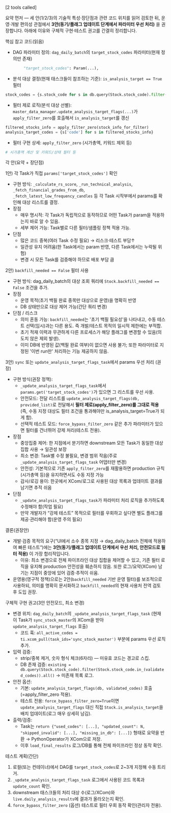 [2 tools called]

요약 먼저 — 세 안(1/2/3)의 기술적 특성·장단점과 관련 코드 위치를 읽어 검토한 뒤, 운영·개발 편의성 관점에서 **3안(동기/플래그 업데이트 단계에서 파라미터 우선 처리)** 을 권장합니다. 아래에 이유와 구체적 구현·테스트 권고를 간결히 정리합니다.

핵심 참고 코드(읽음)
- DAG 파라미터 정의: `dag_daily_batch`의 `target_stock_codes` 파라미터(현재 정의만 존재)
```406:412:DataPipeline/dags/dag_daily_batch.py
        "target_stock_codes": Param(...),
```
- 분석 대상 결정(현재 태스크들이 참조하는 기준): `is_analysis_target == True` 필터
```71:78:DataPipeline/dags/dag_daily_batch.py
stock_codes = {s.stock_code for s in db.query(Stock.stock_code).filter(Stock.is_analysis_target == True).all()}
```
- 필터 제로 로직(분석 대상 선별): `master_data_manager.update_analysis_target_flags(...)`가 `apply_filter_zero`를 호출해서 `is_analysis_target`를 갱신
```370:373:DataPipeline/src/master_data_manager.py
filtered_stocks_info = apply_filter_zero(stock_info_for_filter)
analysis_target_codes = {s['code'] for s in filtered_stocks_info}
```
- 필터 구현 상세: `apply_filter_zero` (시가총액, 키워드 제외 등)
```5:13:DataPipeline/src/utils/filters.py
# 시가총액 계산 및 키워드/상태 필터 등
```

각 안(요약 + 장단점)

1안) 각 Task가 직접 `params['target_stock_codes']` 확인
- 구현 방식: `_calculate_rs_score`, `_run_technical_analysis`, `_fetch_financial_grades_from_db`, `_fetch_latest_low_frequency_candles` 등 각 Task 시작부에서 params를 확인해 대상 리스트를 결정.
- 장점
  - 매우 명시적: 각 Task가 독립적으로 동작하므로 어떤 Task가 param을 적용하는지 바로 알 수 있음.
  - 세부 제어 가능: Task별로 다른 필터/샘플링 정책 적용 가능.
- 단점
  - 많은 코드 중복(여러 Task 수정 필요) → 리스크·테스트 부담↑
  - 일관성 유지 어려움(한 Task에서는 param 반영, 다른 Task에서는 누락될 위험)
  - 변경 시 모든 Task를 검증해야 하므로 배포 부담 큼

2안) `backfill_needed == False` 필터 사용
- 구현 방식: dag_daily_batch의 대상 조회 쿼리에 `Stock.backfill_needed == False` 조건을 추가.
- 장점
  - 운영 목적(초기 백필 완료 종목만 대상으로 운영)을 명확히 반영
  - DB 상태만으로 대상 제어 가능(간단 쿼리 변경)
- 단점 / 리스크
  - 의미 혼동 가능: `backfill_needed`는 '초기 백필 필요성'을 나타내고, 수동 테스트 선택(임시)과는 다른 용도. 즉 개발/테스트 목적의 일시적 제한에는 부적합.
  - 초기 적재 이력과 무관하게 다른 프로세스가 해당 플래그를 변경할 수 있음(의도치 않은 제외 발생).
  - 이미 DB에 반영된 값(백필 완료 여부)이 없으면 사용 불가; 또한 파라미터로 지정된 '이번 run만' 처리하는 기능 제공하지 않음.

3안) `sync` 또는 `update_analysis_target_flags_task`에서 params 우선 처리 (권장)
- 구현 방식(권장 정책):
  - `_update_analysis_target_flags_task`에서 `params.get('target_stock_codes')`가 있으면 그 리스트를 우선 사용.
  - 안전모드: 전달 리스트를 `update_analysis_target_flags(db, provided_list)`로 전달해서 **필터 제로(apply_filter_zero)를 그대로 적용**(즉, 수동 지정 대상도 필터 조건을 통과해야만 is_analysis_target=True가 되게 함).
  - 선택적 테스트 모드: `force_bypass_filter_zero` 같은 추가 파라미터가 있으면 필터를 건너뛰어 강제 처리(테스트 전용).
- 장점
  - 중앙집중 제어: 한 지점에서 분기하면 downstream 모든 Task가 동일한 대상 집합 사용 → 일관성 보장
  - 최소 변경: Task별 수정 불필요, 변경 범위 작음(주로 `_update_analysis_target_flags_task` 어댑터만 변경)
  - 안전성: 기본적으로 기존 `apply_filter_zero`를 재활용하면 production 규칙(시가총액 등)을 유지하면서도 수동 지정 가능
  - 감사/로깅 용이: 한곳에서 XCom/로그로 사용된 대상 목록과 업데이트 결과를 남기면 추적 쉬움
- 단점
  - `_update_analysis_target_flags_task`가 파라미터 처리 로직을 추가하도록 수정해야 함(작업 필요)
  - 만약 개발자가 “강제 테스트” 목적으로 필터를 우회하고 싶다면 별도 플래그를 제공·관리해야 함(운영 주의 필요)

결론(권장안)
- 개발·검증 목적의 요구(“UI에서 소수 종목 지정 → dag_daily_batch 전체에 적용하여 빠른 테스트”)에는 **3안(동기/플래그 업데이트 단계에서 우선 처리, 안전모드로 필터 적용)** 이 가장 합리적입니다.
  - 이유: 최소 변경으로 전체 파이프라인 대상 집합을 제어할 수 있고, 기존 필터 로직을 유지해 production 안전성을 훼손하지 않음. 또한 로그/요약(XCom) 남기는 지점이 중앙에 있어 검증·추적이 쉬움.
- 운영용(영구적 정책)으로는 2안(`backfill_needed` 기반 운영 필터)를 보조적으로 사용하되, 의미를 명확히 문서화하고 `backfill_needed`의 현재 사용처 전역 검토 후 도입 권장.

구체적 구현 권고(3안 안전모드, 최소 변경)
- 변경 위치: `dag_daily_batch`의 `_update_analysis_target_flags_task` (현재 이 Task가 `sync_stock_master`의 XCom을 받아 `update_analysis_target_flags` 호출)
  - 코드 훅: `all_active_codes = ti.xcom_pull(task_ids='sync_stock_master')` 부분에 params 우선 로직 추가.
- 입력 검증:
  - strip/중복 제거, 숫자 형식 체크(6자리) — 미유효 코드는 경고로 스킵.
  - DB 존재 검증: `existing = db.query(Stock.stock_code).filter(Stock.stock_code.in_(validated_codes)).all()` → 미존재 목록 로그.
- 안전 옵션:
  - 기본: `update_analysis_target_flags(db, validated_codes)` 호출(=apply_filter_zero 적용).
  - 테스트 전용: `force_bypass_filter_zero=True`이면 `update_analysis_target_flags` 대신 직접 `Stock.is_analysis_target`을 배치 업데이트(로그 매우 상세히 남김).
- 출력/검증:
  - Task는 `return {"used_codes": [...], "updated_count": N, "skipped_invalid": [...], "missing_in_db": [...]}` 형태로 요약을 반환 → PythonOperator가 XCom으로 저장.
  - 이후 `load_final_results` 로그/DB를 통해 전체 파이프라인 정상 동작 확인.

테스트 계획(간단)
1. 로컬(또는 컨테이너)에서 DAG를 `target_stock_codes`로 2~3개 지정해 수동 트리거.  
2. `_update_analysis_target_flags_task` 로그에서 사용된 코드 목록과 `update_count` 확인.  
3. downstream 태스크들의 처리 대상 수(로그/XCom)와 `live.daily_analysis_results`에 결과가 올라오는지 확인.  
4. `force_bypass_filter_zero` (옵션) 테스트로 필터 우회 동작 확인(관리자 전용).

